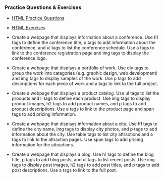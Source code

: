 
### Practice Questions & Exercises

- [HTML Practice Questions](https://www.w3schools.com/html/html_quiz.asp)
- [HTML Exercises](https://www.w3schools.com/html/exercise.asp)

- Create a webpage that displays information about a conference. Use h1 tags to define the conference title, p tags to add information about the conference, and ul tags to list the conference schedule. Use a tags to link to the conference registration page and img tags to display the conference logo.
- Create a webpage that displays a portfolio of work. Use div tags to group the work into categories (e.g. graphic design, web development) and img tags to display samples of the work. Use p tags to add descriptions for each piece of work and a tags to link to the full project.
- Create a webpage that displays a product catalog. Use ul tags to list the products and li tags to define each product. Use img tags to display product images, h2 tags to add product names, and p tags to add product descriptions. Use a tags to link to the product page and span tags to add pricing information.
- Create a webpage that displays information about a city. Use h1 tags to define the city name, img tags to display city photos, and p tags to add information about the city. Use table tags to list city attractions and a tags to link to the attraction pages. Use span tags to add pricing information for the attractions.
- Create a webpage that displays a blog. Use h1 tags to define the blog title, p tags to add blog posts, and ul tags to list recent posts. Use img tags to display post images, h2 tags to add post titles, and p tags to add post descriptions. Use a tags to link to the full post.
